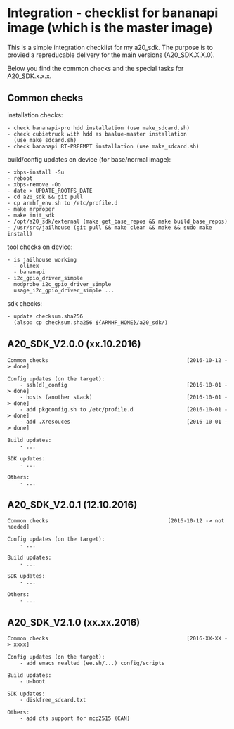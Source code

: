 Integration - checklist for bananapi image (which is the master image)
======================================================================

This is a simple integration checklist for my a20_sdk. The purpose is to provied a repreducable delivery for the main versions (A20_SDK.X.X.0).

Below you find the common checks and the special tasks for A20_SDK.x.x.x.


Common checks
-------------

installation checks:

	- check bananapi-pro hdd installation (use make_sdcard.sh)
	- check cubietruck with hdd as baalue-master installation
	  (use make_sdcard.sh)
	- check bananapi RT-PREEMPT installation (use make_sdcard.sh)

build/config updates on device (for base/normal image):

	- xbps-install -Su
	- reboot
	- xbps-remove -Oo
	- date > UPDATE_ROOTFS_DATE
	- cd a20_sdk && git pull
	- cp armhf_env.sh to /etc/profile.d
	- make mrproper
	- make init_sdk
	- /opt/a20_sdk/external (make get_base_repos && make build_base_repos)
	- /usr/src/jailhouse (git pull && make clean && make && sudo make install)

tool checks on device:

	- is jailhouse working
	  - olimex
	  - bananapi
	- i2c_gpio_driver_simple
	  modprobe i2c_gpio_driver_simple
	  usage_i2c_gpio_driver_simple ...

sdk checks:

	- update checksum.sha256
	  (also: cp checksum.sha256 ${ARMHF_HOME}/a20_sdk/)


A20_SDK_V2.0.0 (xx.10.2016)
---------------------------

	Common checks                                            [2016-10-12 -> done]

	Config updates (on the target):
		- ssh(d)_config                                      [2016-10-01 -> done]
		- hosts (another stack)                              [2016-10-01 -> done]
		- add pkgconfig.sh to /etc/profile.d                 [2016-10-01 -> done]
		- add .Xresouces                                     [2016-10-01 -> done]

	Build updates:
		- ...

	SDK updates:
		- ...

	Others:
		- ...


A20_SDK_V2.0.1 (12.10.2016)
---------------------------

	Common checks                                      [2016-10-12 -> not needed]

	Config updates (on the target):
		- ...

	Build updates:
		- ...

	SDK updates:
		- ...

	Others:
		- ...


A20_SDK_V2.1.0 (xx.xx.2016)
---------------------------

	Common checks                                            [2016-XX-XX -> xxxx]

	Config updates (on the target):
		- add emacs realted (ee.sh/...) config/scripts

	Build updates:
		- u-boot

	SDK updates:
		- diskfree_sdcard.txt

	Others:
		- add dts support for mcp2515 (CAN)
